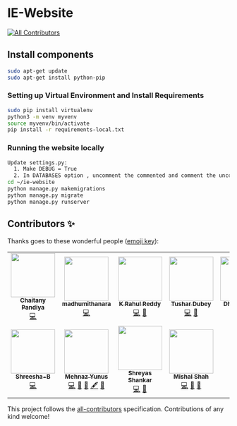 # IE-Website
<!-- ALL-CONTRIBUTORS-BADGE:START - Do not remove or modify this section -->
[![All Contributors](https://img.shields.io/badge/all_contributors-4-orange.svg?style=flat-square)](#contributors-)
<!-- ALL-CONTRIBUTORS-BADGE:END -->

## Install components
```bash
sudo apt-get update
sudo apt-get install python-pip 
```

### Setting up Virtual Environment and Install Requirements
```bash
sudo pip install virtualenv
python3 -m venv myvenv
source myvenv/bin/activate
pip install -r requirements-local.txt
```

### Running the website locally
```bash
Update settings.py:
  1. Make DEBUG = True
  2. In DATABASES option , uncomment the commented and comment the uncomment 
cd ~/ie-website
python manage.py makemigrations
python manage.py migrate
python manage.py runserver
```


## Contributors ✨

Thanks goes to these wonderful people ([emoji key](https://allcontributors.org/docs/en/emoji-key)):

<!-- ALL-CONTRIBUTORS-LIST:START - Do not remove or modify this section -->
<!-- prettier-ignore-start -->
<!-- markdownlint-disable -->
<table>
  <tr>
    <td align="center"><a href="https://github.com/chaitany10"><img src="https://avatars1.githubusercontent.com/u/32352441?v=4" width="100px;" alt=""/><br /><sub><b>Chaitany Pandiya</b></sub></a><br /><a href="https://github.com/IE-NITK/ie-website/commits?author=chaitany10" title="Code">💻</a></td>
    <td align="center"><a href="http://madhumithanara.github.io"><img src="https://avatars2.githubusercontent.com/u/38850744?v=4" width="100px;" alt=""/><br /><sub><b>madhumithanara</b></sub></a><br /><a href="https://github.com/IE-NITK/ie-website/commits?author=madhumithanara" title="Code">💻</a></td>
    <td align="center"><a href="http://krahulreddy.github.io"><img src="https://avatars2.githubusercontent.com/u/31247036?v=4" width="100px;" alt=""/><br /><sub><b>K Rahul Reddy</b></sub></a><br /><a href="https://github.com/IE-NITK/ie-website/commits?author=krahulreddy" title="Code">💻</a> <a href="#design-krahulreddy" title="Design">🎨</a></td>
    <td align="center"><a href="https://github.com/devil-r"><img src="https://avatars2.githubusercontent.com/u/32450140?v=4" width="100px;" alt=""/><br /><sub><b>Tushar Dubey</b></sub></a><br /><a href="https://github.com/IE-NITK/ie-website/commits?author=devil-r" title="Code">💻</a> <a href="https://github.com/IE-NITK/ie-website/commits?author=devil-r" title="Documentation">📖</a></td>
    <td align="center"><a href="https://github.com/dhanwin247"><img src="https://avatars1.githubusercontent.com/u/54177621?v=4" width="100px;" alt=""/><br /><sub><b>Dhanwin Rao</b></sub></a><br /><a href="https://github.com/IE-NITK/ie-website/commits?author=dhanwin247" title="Code">💻</a></td>
    <td align="center"><a href="https://github.com/Paranjaysaxena"><img src="https://avatars0.githubusercontent.com/u/42527319?v=4" width="100px;" alt=""/><br /><sub><b>Paranjaysaxena</b></sub></a><br /><a href="https://github.com/IE-NITK/ie-website/commits?author=Paranjaysaxena" title="Code">💻</a></td>
  </tr>
  <tr>
    <td align="center"><a href="https://github.com/Shreesha-B"><img src="https://avatars3.githubusercontent.com/u/44157881?v=4" width="100px;" alt=""/><br /><sub><b>Shreesha-B</b></sub></a><br /><a href="https://github.com/IE-NITK/ie-website/commits?author=Shreesha-B" title="Code">💻</a></td>
    <td align="center"><a href="https://github.com/mehnazyunus"><img src="https://avatars1.githubusercontent.com/u/27924407?v=4" width="100px;" alt=""/><br /><sub><b>Mehnaz Yunus</b></sub></a><br /><a href="https://github.com/IE-NITK/ie-website/commits?author=mehnazyunus" title="Code">💻</a> <a href="https://github.com/IE-NITK/ie-website/commits?author=mehnazyunus" title="Documentation">📖</a> <a href="#design-mehnazyunus" title="Design">🎨</a> <a href="#content-mehnazyunus" title="Content">🖋</a> <a href="https://github.com/IE-NITK/ie-website/issues?q=author%3Amehnazyunus" title="Bug reports">🐛</a></td>
    <td align="center"><a href="https://github.com/shrey920"><img src="https://avatars3.githubusercontent.com/u/29249472?v=4" width="100px;" alt=""/><br /><sub><b>Shreyas Shankar</b></sub></a><br /><a href="https://github.com/IE-NITK/ie-website/commits?author=shrey920" title="Code">💻</a> <a href="https://github.com/IE-NITK/ie-website/issues?q=author%3Ashrey920" title="Bug reports">🐛</a></td>
    <td align="center"><a href="https://mishal23.github.io/"><img src="https://avatars3.githubusercontent.com/u/21958074?v=4" width="100px;" alt=""/><br /><sub><b>Mishal Shah</b></sub></a><br /><a href="https://github.com/IE-NITK/ie-website/commits?author=mishal23" title="Code">💻</a> <a href="#design-mishal23" title="Design">🎨</a> <a href="https://github.com/IE-NITK/ie-website/issues?q=author%3Amishal23" title="Bug reports">🐛</a></td>
  </tr>
</table>

<!-- markdownlint-enable -->
<!-- prettier-ignore-end -->
<!-- ALL-CONTRIBUTORS-LIST:END -->

This project follows the [all-contributors](https://github.com/all-contributors/all-contributors) specification. Contributions of any kind welcome!